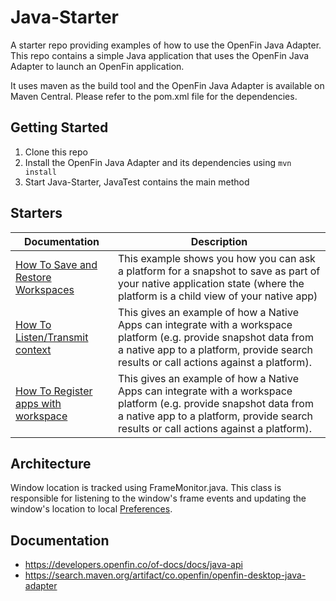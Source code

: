 # Java-Starter
A starter repo providing examples of how to use the OpenFin Java Adapter.
This repo contains a simple Java application that uses the OpenFin Java Adapter to launch an OpenFin application.

It uses maven as the build tool and the OpenFin Java Adapter is available on Maven Central. 
Please refer to the pom.xml file for the dependencies.

## Getting Started
1. Clone this repo
2. Install the OpenFin Java Adapter and its dependencies using `mvn install`
3. Start Java-Starter, JavaTest contains the main method

## Starters

| Documentation                                                        | Description                                                                                                                                                                  |
|----------------------------------------------------------------------| ---------------------------------------------------------------------------------------------------------------------------------------------------------------------------- |
| [How To Save and Restore Workspaces](./how-to/integrate-with-workspace/Docs/SaveWorkspace.md) | This example shows you how you can ask a platform for a snapshot to save as part of your native application state (where the platform is a child view of your native app) |
| [How To Listen/Transmit context](./how-to/integrate-with-workspace/Docs/ContextSharing.md)           | This gives an example of how a Native Apps can integrate with a workspace platform (e.g. provide snapshot data from a native app to a platform, provide search results or call actions against a platform).|
| [How To Register apps with workspace](./how-to/integrate-with-workspace/Docs/RegisterApps.md)        | This gives an example of how a Native Apps can integrate with a workspace platform (e.g. provide snapshot data from a native app to a platform, provide search results or call actions against a platform).|

## Architecture

Window location is tracked using FrameMonitor.java. This class is responsible for listening to the window's frame events and updating the window's location to local [Preferences](https://docs.oracle.com/javase/7/docs/api/java/util/prefs/Preferences.html).


## Documentation
- https://developers.openfin.co/of-docs/docs/java-api
- https://search.maven.org/artifact/co.openfin/openfin-desktop-java-adapter

